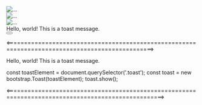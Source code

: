 <div id="carouselExampleSlidesOnly" class="carousel slide" data-bs-ride="carousel">
  <div class="carousel-inner">
    <div class="carousel-item active">
      <img src="..." class="d-block w-100" alt="...">
    </div>
    <div class="carousel-item">
      <img src="..." class="d-block w-100" alt="...">
    </div>
    <div class="carousel-item">
      <img src="..." class="d-block w-100" alt="...">
    </div>
  </div>
</div>

<div class="toast align-items-center" role="alert" aria-live="assertive" aria-atomic="true">
  <div class="d-flex">
    <div class="toast-body">
    Hello, world! This is a toast message.
   </div>
    <button type="button" class="btn-close me-2 m-auto" data-bs-dismiss="toast" aria-label="Close"></button>
  </div>
</div>


<================================================================================================>
<div class="toast align-items-center" role="alert" aria-live="assertive" aria-atomic="true" data-bs-autohide="true" data-bs-delay="5000">
  <div class="d-flex">
    <div class="toast-body">
      Hello, world! This is a toast message.
    </div>
  </div>
</div>

const toastElement = document.querySelector('.toast');
const toast = new bootstrap.Toast(toastElement);
toast.show();

<===================================================================================================>